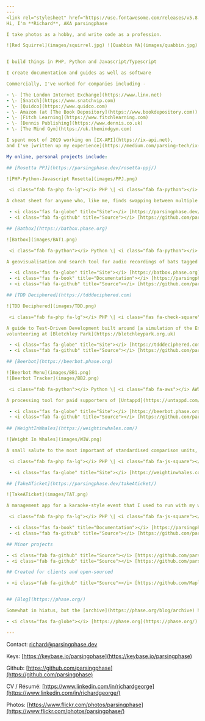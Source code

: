 ```yaml
---
---
<link rel="stylesheet" href="https://use.fontawesome.com/releases/v5.8.2/css/all.css" integrity="sha384-oS3vJWv+0UjzBfQzYUhtDYW+Pj2yciDJxpsK1OYPAYjqT085Qq/1cq5FLXAZQ7Ay" crossorigin="anonymous">
Hi, I'm **Richard**, AKA parsingphase

I take photos as a hobby, and write code as a profession.

![Red Squirrel](images/squirrel.jpg) ![Quabbin MA](images/quabbin.jpg)  ![Painted Turtle](images/turtle.jpg) 


I build things in PHP, Python and Javascript/Typescript

I create documentation and guides as well as software

Commercially, I've worked for companies including -

- \- [The London Internet Exchange](https://www.linx.net)
- \- [Snatch](https://www.snatchvip.com)
- \- [Quidco](https://www.quidco.com) 
- \- Amazon (at [The Book Depository](https://www.bookdepository.com))
- \- [Fitch Learning](https://www.fitchlearning.com)
- \- [Dennis Publishing](https://www.dennis.co.uk)
- \- [The Mind Gym](https://uk.themindgym.com)

I spent most of 2019 working on [IX-API](https://ix-api.net), 
and I've [written up my experience](https://medium.com/parsing-tech/ix-api-design-notes-and-recollections-27c55829d9e8)

My online, personal projects include:

## [Rosetta PPJ](https://parsingphase.dev/rosetta-ppj/)

![PHP-Python-Javascript Rosetta](images/PPJ.png)

 <i class="fab fa-php fa-lg"></i> PHP \| <i class="fab fa-python"></i> Python \| <i class="fab fa-js-square"></i> Javascript

A cheat sheet for anyone who, like me, finds swapping between multiple C-type languages confusing

 - <i class="fas fa-globe" title="Site"></i> [https://parsingphase.dev/rosetta-ppj](https://parsingphase.dev/rosetta-ppj/)
 - <i class="fab fa-github" title="Source"></i> [https://github.com/parsingphase/rosetta-ppj](https://github.com/parsingphase/rosetta-ppj)  

## [Batbox](https://batbox.phase.org) 

![Batbox](images/BAT1.png)

 <i class="fab fa-python"></i> Python \| <i class="fab fa-python"></i> Django \| <i class="fab fa-js-square"></i> Javascript \| <i class="fas fa-dollar-sign"></i> jQuery \| <i class="fab fa-docker"></i> Docker

A geovisualisation and search tool for audio recordings of bats tagged with the GUANO format.

 - <i class="fas fa-globe" title="Site"></i> [https://batbox.phase.org](https://batbox.phase.org) 
 - <i class="fas fa-book" title="Documentation"></i> [https://parsingphase.dev/batbox](https://parsingphase.dev/batbox) 
 - <i class="fab fa-github" title="Source"></i> [https://github.com/parsingphase/batbox](https://github.com/parsingphase/batbox)

## [TDD Deciphered](https://tdddeciphered.com) 

![TDD Deciphered](images/TDD.png)

 <i class="fab fa-php fa-lg"></i> PHP \| <i class="fas fa-check-square"></i> TDD

A guide to Test-Driven Development built around [a simulation of the Engima machine](https://github.com/parsingphase/enigma-simulator), based on my time 
volunteering at [Bletchley Park](https://bletchleypark.org.uk)

 - <i class="fas fa-globe" title="Site"></i> [https://tdddeciphered.com](https://tdddeciphered.com) 
 - <i class="fab fa-github" title="Source"></i> [https://github.com/parsingphase/enigma-simulator](https://github.com/parsingphase/enigma-simulator)

## [Beerbot](https://beerbot.phase.org)

![Beerbot Menu](images/BB1.png)
![Beerbot Tracker](images/BB2.png)

 <i class="fab fa-python"></i> Python \| <i class="fab fa-aws"></i> AWS Serverless

A processing tool for paid supporters of [Untappd](https://untappd.com/), supporting stocklist management and consumption tracking

 - <i class="fas fa-globe" title="Site"></i> [https://beerbot.phase.org](https://beerbot.phase.org)
 - <i class="fab fa-github" title="Source"></i> [https://github.com/parsingphase/untappd-tools](https://github.com/parsingphase/untappd-tools)
 
## [WeightInWhales](https://weightinwhales.com/)

![Weight In Whales](images/WIW.png)

A small salute to the most important of standardised comparison units, the metric blue whale

 <i class="fab fa-php fa-lg"></i> PHP \| <i class="fab fa-js-square"></i> Javascript \| <i class="fab fa-symfony"></i> Symfony \| <i class="fab fa-angular"></i> Angular

 - <i class="fas fa-globe" title="Site"></i> [https://weightinwhales.com](https://weightinwhales.com/) 

## [TakeATicket](https://parsingphase.dev/takeAticket/)

![TakeATicket](images/TAT.png)

A management app for a karaoke-style event that I used to run with my wife and friends

 <i class="fab fa-php fa-lg"></i> PHP \| <i class="fab fa-js-square"></i> Javascript \| <i class="fab fa-symfony"></i> Symfony \| <i class="fas fa-dollar-sign"></i> jQuery \| <i class="fab fa-docker"></i> Docker

 - <i class="fas fa-book" title="Documentation"></i> [https://parsingphase.dev/takeAticket](https://parsingphase.dev/takeAticket/)
 - <i class="fab fa-github" title="Source"></i> [https://github.com/parsingphase/takeAticket](https://github.com/parsingphase/takeAticket)

## Minor projects

- <i class="fab fa-github" title="Source"></i> [https://github.com/parsingphase/technical-hitch](https://github.com/parsingphase/technical-hitch)
- <i class="fab fa-github" title="Source"></i> [https://github.com/parsingphase/4sl2gpx](https://github.com/parsingphase/4sl2gpx)

## Created for clients and open-sourced

- <i class="fab fa-github" title="Source"></i> [https://github.com/MapleSyrupGroup/dbsampler](https://github.com/MapleSyrupGroup/dbsampler)


## [Blog](https://phase.org/)

Somewhat in hiatus, but the [archive](https://phase.org/blog/archive) has a fair bit of content

- <i class="fas fa-globe"></i> [https://phase.org](https://phase.org/)

---
```


<i class="fas fa-envelope"></i> Contact: [richard@parsingphase.dev](mailto:richard@parsingphase.dev)

<i class="fas fa-key"></i> Keys: [https://keybase.io/parsingphase](https://keybase.io/parsingphase)

<i class="fab fa-github"></i> Github: [https://github.com/parsingphase](https://github.com/parsingphase)

<i class="fab fa-linkedin"></i> CV / Résumé: [https://www.linkedin.com/in/richardgeorge](https://www.linkedin.com/in/richardgeorge/)

<i class="fab fa-flickr"></i> Photos: [https://www.flickr.com/photos/parsingphase](https://www.flickr.com/photos/parsingphase/)